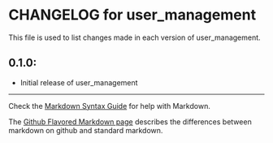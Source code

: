 # CHANGELOG for user_management

This file is used to list changes made in each version of user_management.

## 0.1.0:

* Initial release of user_management

- - -
Check the [Markdown Syntax Guide](http://daringfireball.net/projects/markdown/syntax) for help with Markdown.

The [Github Flavored Markdown page](http://github.github.com/github-flavored-markdown/) describes the differences between markdown on github and standard markdown.
